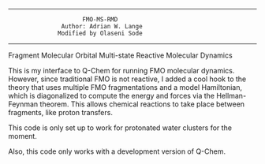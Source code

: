 
------------------------------------------------------------------
                         FMO-MS-RMD
                   Author: Adrian W. Lange
				  Modified by Olaseni Sode
				  
------------------------------------------------------------------

Fragment Molecular Orbital Multi-state Reactive Molecular Dynamics


This is my interface to Q-Chem for running FMO molecular dynamics.
However, since traditional FMO is not reactive, I added a cool
hook to the theory that uses multiple FMO fragmentations and a
model Hamiltonian, which is diagonalized to compute the energy
and forces via the Hellman-Feynman theorem. This allows chemical
reactions to take place between fragments, like proton transfers. 


This code is only set up to work for protonated water clusters 
for the moment. 

Also, this code only works with a development version of Q-Chem.

